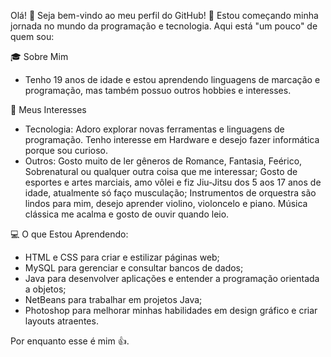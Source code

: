 Olá! 👋
Seja bem-vindo ao meu perfil do GitHub! 🚀 Estou começando minha jornada no mundo da programação e tecnologia. Aqui está "um pouco" de quem sou:

🎓 Sobre Mim
- Tenho 19 anos de idade e estou aprendendo linguagens de marcação e programação, mas também possuo outros hobbies e interesses.

🌟 Meus Interesses
- Tecnologia: Adoro explorar novas ferramentas e linguagens de programação. Tenho interesse em Hardware e desejo fazer informática porque sou curioso.
- Outros: Gosto muito de ler gêneros de Romance, Fantasia, Feérico, Sobrenatural ou qualquer outra coisa que me interessar;
Gosto de esportes e artes marciais, amo vôlei e fiz Jiu-Jitsu dos 5 aos 17 anos de idade, atualmente só faço musculação;
Instrumentos de orquestra são lindos para mim, desejo aprender violino, violoncelo e piano. Música clássica me acalma e gosto de ouvir quando leio.

💻 O que Estou Aprendendo:
- HTML e CSS para criar e estilizar páginas web;
- MySQL para gerenciar e consultar bancos de dados;
- Java para desenvolver aplicações e entender a programação orientada a objetos;
- NetBeans para trabalhar em projetos Java;
- Photoshop para melhorar minhas habilidades em design gráfico e criar layouts atraentes.

Por enquanto esse é mim 👍.
